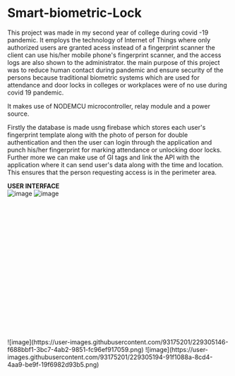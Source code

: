 # Smart-biometric-Lock
This project was made in my second year of college during covid -19 pandemic.
It employs the technology of Internet of Things where only authorized users are granted acess instead of a fingerprint scanner the client can use his/her mobile phone's fingerprint scanner, and the access logs are also shown to the administrator. the main purpose of this project was to reduce human contact during pandemic and ensure security of the persons because traditional biometric systems which are used for attendance and door locks in colleges or workplaces were of no use during covid 19 pandemic.


It makes use of NODEMCU microcontroller, relay module and a power source.


Firstly the database is made usng firebase which stores each user's fingerprint template along with the photo of person for double authentication and then the user can login through the application and punch his/her fingerprint for marking attendance or unlocking door locks. Further more we can make use of GI tags and link the API with the application where it can send user's data along with the time and location. This ensures that the person requesting access is in the perimeter area.

**USER INTERFACE**
<br>
![image](https://user-images.githubusercontent.com/93175201/229305102-cfa7f663-bfb2-4053-acd8-a3a5a7369b04.png)
![image](https://user-images.githubusercontent.com/93175201/229304925-3180331f-be3a-44de-8678-783ac99cdcb4.png)

<br>
<br>
<br>
<br><br>
<br><br>
<br><br>
<br><br>
<br><br>
<br><br>
<br><br>
<br
**ACCESS LOGS**
 <br> 
![image](https://user-images.githubusercontent.com/93175201/229305146-f688bbf1-3bc7-4ab2-9851-fc96ef917059.png)   
![image](https://user-images.githubusercontent.com/93175201/229305194-91f1088a-8cd4-4aa9-be9f-19f6982d93b5.png)



